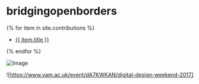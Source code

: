 # bridgingopenborders


{% for item in site.contributions %}
<ul><li><a href="{{ site.baseurl }}{{ item.url }}">{{ item.title }}</a></li></ul>
{% endfor %}

![Image](contributions/Images/BOB_CoverImage.jpg)


![https://www.vam.ac.uk/event/dA7KWKAN/digital-design-weekend-2017]
